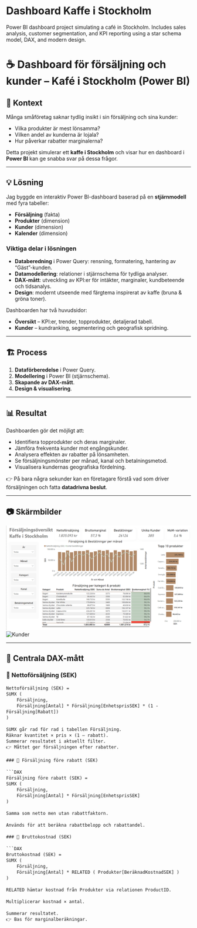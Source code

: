 # Dashboard Kaffe i Stockholm
Power BI dashboard project simulating a café in Stockholm. Includes sales analysis, customer segmentation, and KPI reporting using a star schema model, DAX, and modern design.


# ☕ Dashboard för försäljning och kunder – Kafé i Stockholm (Power BI)

## 📖 Kontext
Många småföretag saknar tydlig insikt i sin försäljning och sina kunder:  
- Vilka produkter är mest lönsamma?  
- Vilken andel av kunderna är lojala?  
- Hur påverkar rabatter marginalerna?  

Detta projekt simulerar ett **kaffe i Stockholm** och visar hur en dashboard i **Power BI** kan ge snabba svar på dessa frågor.

---

## 💡 Lösning
Jag byggde en interaktiv Power BI-dashboard baserad på en **stjärnmodell** med fyra tabeller:  
- **Försäljning** (fakta)  
- **Produkter** (dimension)  
- **Kunder** (dimension)  
- **Kalender** (dimension)  

### Viktiga delar i lösningen
- **Databeredning** i Power Query: rensning, formatering, hantering av “Gäst”-kunden.  
- **Datamodellering**: relationer i stjärnschema för tydliga analyser.  
- **DAX-mått**: utveckling av KPI:er för intäkter, marginaler, kundbeteende och tidsanalys.  
- **Design**: modernt utseende med färgtema inspirerat av kaffe (bruna & gröna toner).  

Dashboarden har två huvudsidor:  
- **Översikt** – KPI:er, trender, topprodukter, detaljerad tabell.  
- **Kunder** – kundranking, segmentering och geografisk spridning.  

---

## 🏗️ Process
1. **Dataförberedelse** i Power Query.  
2. **Modellering** i Power BI (stjärnschema).  
3. **Skapande av DAX-mått**.  
4. **Design & visualisering**.  

---

## 📊 Resultat
Dashboarden gör det möjligt att:  
- Identifiera topprodukter och deras marginaler.  
- Jämföra frekventa kunder mot engångskunder.  
- Analysera effekten av rabatter på lönsamheten.  
- Se försäljningsmönster per månad, kanal och betalningsmetod.  
- Visualisera kundernas geografiska fördelning.  

👉 På bara några sekunder kan en företagare förstå vad som driver försäljningen och fatta **datadrivna beslut**.

---

## 📷 Skärmbilder
![Översikt](screenshots/oversikt.png)  
![Kunder](screenshots/kunder.png)  

---

## 🧮 Centrala DAX-mått

### 🎯 Nettoförsäljning (SEK)

```DAX
Nettoförsäljning (SEK) =
SUMX (
    Försäljning,
    Försäljning[Antal] * Försäljning[EnhetsprisSEK] * (1 - Försäljning[Rabatt])
)

SUMX går rad för rad i tabellen Försäljning.
Räknar kvantitet × pris × (1 – rabatt).
Summerar resultatet i aktuellt filter.
👉 Måttet ger försäljningen efter rabatter.

### 🎯 Försäljning före rabatt (SEK)

```DAX
Försäljning före rabatt (SEK) =
SUMX (
    Försäljning,
    Försäljning[Antal] * Försäljning[EnhetsprisSEK]
)

Samma som netto men utan rabattfaktorn.

Används för att beräkna rabattbelopp och rabattandel.

### 🎯 Bruttokostnad (SEK)

```DAX
Bruttokostnad (SEK) =
SUMX (
    Försäljning,
    Försäljning[Antal] * RELATED ( Produkter[BeräknadKostnadSEK] )
)

RELATED hämtar kostnad från Produkter via relationen ProductID.

Multiplicerar kostnad × antal.

Summerar resultatet.
👉 Bas för marginalberäkningar.
